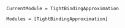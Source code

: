 ```@meta
CurrentModule = TightBindingApproximation
```

```@autodocs
Modules = [TightBindingApproximation]
```
